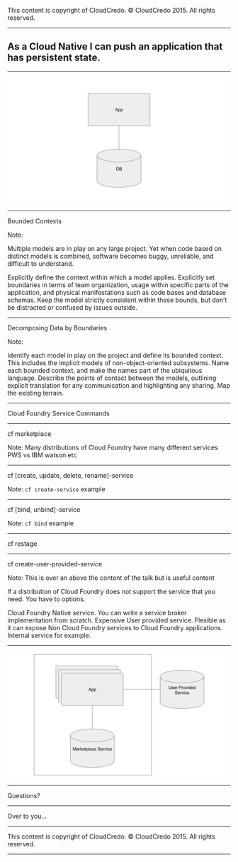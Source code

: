 
This content is copyright of CloudCredo. © CloudCredo 2015. All rights reserved.

----

## As a Cloud Native I can push an application that has persistent state.

----

<img src=".images/state1.svg" style="background:none; border:none; box-shadow:none;">

----

Bounded Contexts

Note: 

Multiple models are in play on any large project. Yet when code based on
distinct models is combined, software becomes buggy, unreliable, and difficult
to understand.

Explicitly define the context within which a model applies. Explicitly set
boundaries in terms of team organization, usage within specific parts of the
application, and physical manifestations such as code bases and database
schemas. Keep the model strictly consistent within these bounds, but don’t be
distracted or confused by issues outside.

----

Decomposing Data by Boundaries

Note:

Identify each model in play on the project and define its bounded context.
This includes the implicit models of non-object-oriented subsystems. Name each
bounded context, and make the names part of the ubiquitous language. Describe
the points of contact between the models, outlining explicit translation for
any communication and highlighting any sharing. Map the existing terrain.

----

Cloud Foundry Service Commands

----

cf marketplace

Note:
Many distributions of Cloud Foundry have many different services PWS vs IBM
watson etc

----

cf [create, update, delete, rename]-service

Note:
`cf create-service` example

----

cf [bind, unbind]-service

Note:
`cf bind` example

----

cf restage

----

cf create-user-provided-service

Note:
This is over an above the content of the talk but is useful content

If a distribution of Cloud Foundry does not support the service that you need.
You have to options.

Cloud Foundry Native service. You can write a service broker implementation
from scratch. Expensive User provided service. Flexible as it can expose Non
Cloud Foundry services to Cloud Foundry applications. Internal service for
example.

----

<img src=".images/services.svg" style="background:none; border:none; box-shadow:none;">

----

Questions?

----

Over to you...

----

This content is copyright of CloudCredo. © CloudCredo 2015. All rights reserved.

----
